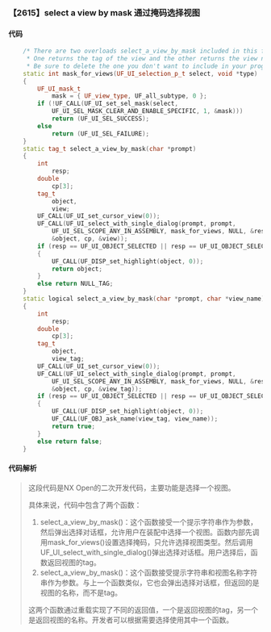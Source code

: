 ### 【2615】select a view by mask 通过掩码选择视图

#### 代码

```cpp
    /* There are two overloads select_a_view_by_mask included in this file. *  
     * One returns the tag of the view and the other returns the view name. *  
     * Be sure to delete the one you don't want to include in your program. */  
    static int mask_for_views(UF_UI_selection_p_t select, void *type)  
    {  
        UF_UI_mask_t  
            mask = { UF_view_type, UF_all_subtype, 0 };  
        if (!UF_CALL(UF_UI_set_sel_mask(select,  
            UF_UI_SEL_MASK_CLEAR_AND_ENABLE_SPECIFIC, 1, &mask)))  
            return (UF_UI_SEL_SUCCESS);  
        else  
            return (UF_UI_SEL_FAILURE);  
    }  
    static tag_t select_a_view_by_mask(char *prompt)  
    {  
        int  
            resp;  
        double  
            cp[3];  
        tag_t  
            object,  
            view;  
        UF_CALL(UF_UI_set_cursor_view(0));  
        UF_CALL(UF_UI_select_with_single_dialog(prompt, prompt,  
            UF_UI_SEL_SCOPE_ANY_IN_ASSEMBLY, mask_for_views, NULL, &resp,  
            &object, cp, &view));  
        if (resp == UF_UI_OBJECT_SELECTED || resp == UF_UI_OBJECT_SELECTED_BY_NAME)  
        {  
            UF_CALL(UF_DISP_set_highlight(object, 0));  
            return object;  
        }  
        else return NULL_TAG;  
    }  
    static logical select_a_view_by_mask(char *prompt, char *view_name)  
    {  
        int  
            resp;  
        double  
            cp[3];  
        tag_t  
            object,  
            view_tag;  
        UF_CALL(UF_UI_set_cursor_view(0));  
        UF_CALL(UF_UI_select_with_single_dialog(prompt, prompt,  
            UF_UI_SEL_SCOPE_ANY_IN_ASSEMBLY, mask_for_views, NULL, &resp,  
            &object, cp, &view_tag));  
        if (resp == UF_UI_OBJECT_SELECTED || resp == UF_UI_OBJECT_SELECTED_BY_NAME)  
        {  
            UF_CALL(UF_DISP_set_highlight(object, 0));  
            UF_CALL(UF_OBJ_ask_name(view_tag, view_name));  
            return true;  
        }  
        else return false;  
    }

```

#### 代码解析

> 这段代码是NX Open的二次开发代码，主要功能是选择一个视图。
>
> 具体来说，代码中包含了两个函数：
>
> 1. select_a_view_by_mask()：这个函数接受一个提示字符串作为参数，然后弹出选择对话框，允许用户在装配中选择一个视图。函数内部先调用mask_for_views()设置选择掩码，只允许选择视图类型。然后调用UF_UI_select_with_single_dialog()弹出选择对话框。用户选择后，函数返回视图的tag。
> 2. select_a_view_by_mask()：这个函数接受提示字符串和视图名称字符串作为参数。与上一个函数类似，它也会弹出选择对话框，但返回的是视图的名称，而不是tag。
>
> 这两个函数通过重载实现了不同的返回值，一个是返回视图的tag，另一个是返回视图的名称。开发者可以根据需要选择使用其中一个函数。
>
